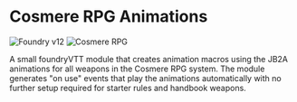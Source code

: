 # Cosmere RPG Animations

![Foundry v12](https://img.shields.io/badge/foundry-v12-green) ![Cosmere RPG](https://img.shields.io/badge/cosmere%E2%80%93rpg-v1.0.0-green)

A small foundryVTT module that creates animation macros using the JB2A animations for all weapons in the Cosmere RPG system. The module generates "on use" events that play the animations automatically with no further setup required for starter rules and handbook weapons.
